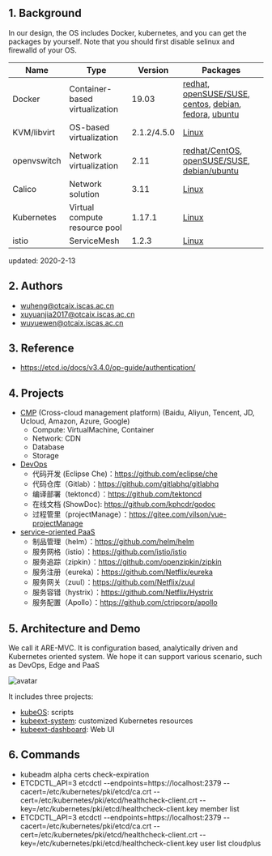 ## 1. Background

In our design, the OS includes Docker, kubernetes, and you can get the packages by yourself.
Note that you should first disable selinux and firewalld of your OS.

| Name        | Type      | Version |  Packages  |   
| ------      | ------    | ------  | ------      |
| Docker      | Container-based virtualization | 19.03   | [redhat](https://docs.docker.com/install/linux/docker-ee/rhel/), [openSUSE/SUSE](https://docs.docker.com/install/linux/docker-ee/suse/), [centos](https://docs.docker.com/install/linux/docker-ce/centos/), [debian](https://docs.docker.com/install/linux/docker-ce/debian/), [fedora](https://docs.docker.com/install/linux/docker-ce/fedora/), [ubuntu](https://docs.docker.com/install/linux/docker-ce/ubuntu/) |
| KVM/libvirt  | OS-based virtualization  | 2.1.2/4.5.0   | [Linux](https://www.qemu.org/download/#linux) |
| openvswitch  | Network virtualization | 2.11    | [redhat/CentOS](http://docs.openvswitch.org/en/latest/intro/install/distributions/#red-hat), [openSUSE/SUSE](http://docs.openvswitch.org/en/latest/intro/install/distributions/#opensuse), [debian/ubuntu](http://docs.openvswitch.org/en/latest/intro/install/distributions/#debian) |
| Calico      | Network solution        | 3.11  | [Linux](https://docs.projectcalico.org/v3.9/getting-started/kubernetes/) |
| Kubernetes   | Virtual compute resource pool  | 1.17.1  | [Linux](https://v1-14.docs.kubernetes.io/) |
| istio        | ServiceMesh | 1.2.3   | [Linux](https://istio.io/docs/setup/kubernetes/install/kubernetes/) |


updated: 2020-2-13


## 2. Authors

- wuheng@otcaix.iscas.ac.cn
- xuyuanjia2017@otcaix.iscas.ac.cn
- wuyuewen@otcaix.iscas.ac.cn

## 3. Reference

- https://etcd.io/docs/v3.4.0/op-guide/authentication/

## 4. Projects

- [CMP](cmp-yamls) (Cross-cloud management platform) (Baidu, Aliyun, Tencent, JD, Ucloud, Amazon, Azure, Google)
  - Compute: VirtualMachine, Container
  - Network: CDN
  - Database
  - Storage
- [DevOps](devops-yamls)
  - 代码开发 (Eclipse Che)：https://github.com/eclipse/che
  - 代码仓库（Gitlab）：https://github.com/gitlabhq/gitlabhq
  - 编译部署（tektoncd）：https://github.com/tektoncd
  - 在线文档 (ShowDoc): https://github.com/kphcdr/godoc
  - 过程管里（projectManage）：https://gitee.com/vilson/vue-projectManage
- [service-oriented PaaS](mpaas-yamls)
  - 制品管理（helm）：https://github.com/helm/helm
  - 服务网格（istio）：https://github.com/istio/istio
  - 服务追踪（zipkin）：https://github.com/openzipkin/zipkin
  - 服务注册（eureka）：https://github.com/Netflix/eureka
  - 服务网关（zuul）：https://github.com/Netflix/zuul
  - 服务容错（hystrix）：https://github.com/Netflix/Hystrix
  - 服务配置（Apollo）：https://github.com/ctripcorp/apollo


## 5. Architecture and Demo

We call it ARE-MVC. It is configuration based, analytically driven and Kubernetes oriented system.
We hope it can support various scenario, such as DevOps, Edge and PaaS

![avatar](https://github.com/kubesys/kubeOS/blob/master/imgs/arch.png)

It includes three projects:

- [kubeOS](https://github.com/kubesys/kubeOS): scripts
- [kubeext-system](https://github.com/kubesys/kubeext-system): customized Kubernetes resources
- [kubeext-dashboard](https://github.com/kubesys/kubeext-dashboard): Web UI

## 6. Commands

- kubeadm alpha certs check-expiration
- ETCDCTL_API=3 etcdctl --endpoints=https://localhost:2379 --cacert=/etc/kubernetes/pki/etcd/ca.crt --cert=/etc/kubernetes/pki/etcd/healthcheck-client.crt --key=/etc/kubernetes/pki/etcd/healthcheck-client.key member list
- ETCDCTL_API=3 etcdctl --endpoints=https://localhost:2379 --cacert=/etc/kubernetes/pki/etcd/ca.crt --cert=/etc/kubernetes/pki/etcd/healthcheck-client.crt --key=/etc/kubernetes/pki/etcd/healthcheck-client.key user list
cloudplus

